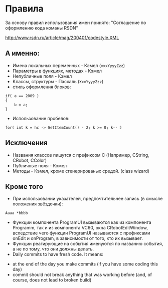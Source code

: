 # Правила #

За основу правил использования имен принято: "Соглашение по оформлению кода команы RSDN"

http://www.rsdn.ru/article/mag/200401/codestyle.XML
## А именно: ##
  * Имена локальных переменных - Кэмел (`xxxYyyyZzz`)
  * Параметры в функциях, методах - Кэмел
  * Непубличные поля - Кэмел
  * Классы, структуры - Паскаль (`XxxYyyyZzz`)
  * стиль оформления блоков:
```
if( a == 2009 )
{
    b = a;
}
```
  * Использование пробелов:
```
for( int k = hc -> GetItemCount() - 2; k >= 0; k-- )
```
## Исключения ##
  * Названия классов пишутся с префиксом C (Например, CString, CRobot, CColor)
  * Публичные поля - Кэмел
  * Методы - Кэмел, кроме сгенерированых средой. (class wizard)
## Кроме того ##
  * При использовании указателей, предпочтительнее запись (в смысле положения звёздочки):
```
Aaaa *bbbb
```
  * Функции компонента ProgramUI вызываются как из компонента Programm, так и из компонента VC60, окна CRobotEditWindow, вследствие чего функции ProgramUI называются с префиксами onEdit и onProgram, в зависимости от того, кто их вызывает.
  * Функции реагирующие на события именуются по названию события, а не по тому, что они должны делать.
  * Daily commits to have fresh code. It means:
- at the end of the day you make commits (if you have some coding this day)
- commit should not break anything that was working before (and, of course, does not lead to broken build)